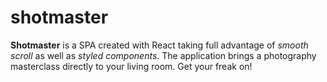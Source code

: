 # shotmaster

**Shotmaster** is a SPA created with React taking full advantage of *smooth scroll* as well as *styled components*. The application brings a photography masterclass directly to your living room. Get your freak on!
